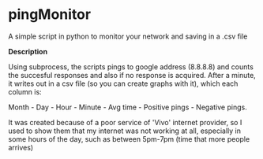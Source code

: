 # pingMonitor
A simple script in python to monitor your network and saving in a .csv file

<b> Description </b>

Using subprocess, the scripts pings to google address (8.8.8.8) and counts the succesful responses and also if no response is acquired. After a minute, it writes out in a csv file (so you can create graphs with it), which each column is:

Month - Day - Hour - Minute - Avg time - Positive pings - Negative pings.

It was created because of a poor service of 'Vivo' internet provider, so I used to show them that my internet was not working at all, especially in some hours of the day, such as between 5pm-7pm (time that more people arrives)
